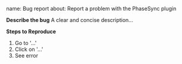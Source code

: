 
name: Bug report
about: Report a problem with the PhaseSync plugin


**Describe the bug**
A clear and concise description...

**Steps to Reproduce**
1. Go to '...'
2. Click on '...'
3. See error
